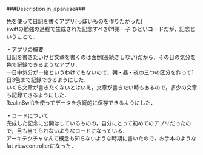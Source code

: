 ###Description in japanese###

色を使って日記を書くアプリ(っぽいものを作りたかった)<br>
swiftの勉強の過程で生成された記念すべき(?)第一子
ひどいコードだが，記念ということで．

・アプリの概要<br>
日記を書きたいけど文章を書くのは面倒(長続きしない)だから，その日の気分を色で記録できるようなアプリ．<br>
一日中気分が一緒というわけでもないので，朝・昼・夜の三つの区分を作って1日3色まで記録できるようにした．<br>
いくら文章が書きたくないとはいえ，文章が書きたい時もあるので，多少の文章も記録てきるようにした．<br>
RealmSwiftを使ってデータを永続的に保存できるようにした．<br>

・コードについて<br>
完成した記念に公開はしているものの，自分にとって初めてのアプリだったので，目も当てられないようなコードになっている．<br>
アーキテクチャなんて概念も知らないような時期に書いたので，お手本のようなfat viewcontrollerになった．<br>
